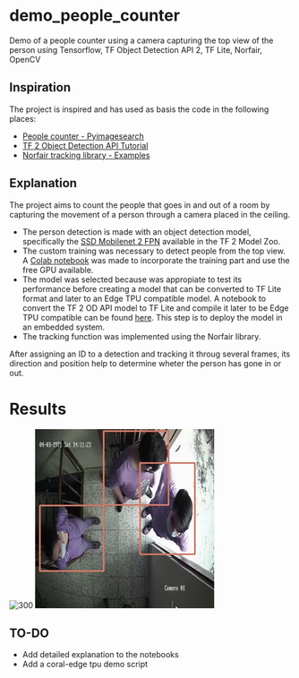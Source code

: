 # demo_people_counter
Demo of a people counter using a camera capturing the top view of the person using Tensorflow, TF Object Detection API 2, TF Lite, Norfair, OpenCV

## Inspiration
The project is inspired and has used as basis the code in the following places:
* [People counter - Pyimagesearch](https://www.pyimagesearch.com/2018/08/13/opencv-people-counter/)
* [TF 2 Object Detection API Tutorial](https://tensorflow-object-detection-api-tutorial.readthedocs.io/en/latest/)
* [Norfair tracking library - Examples](https://github.com/tryolabs/norfair/tree/master/demos)

## Explanation
The project aims to count the people that goes in and out of a room by capturing the movement of a person through a camera placed in the ceiling.

* The person detection is made with an object detection model, specifically the [SSD Mobilenet 2 FPN](https://github.com/tensorflow/models/blob/master/research/object_detection/g3doc/tf2_detection_zoo.md) available in the TF 2 Model Zoo.
* The custom training was necessary to detect people from the top view. A [Colab notebook](https://colab.research.google.com/drive/1b7lN9LI2zQoZA_PZ4f7HHjJr8pyPrfeV?usp=sharing) was made to incorporate the training part and use the free GPU available.
* The model was selected because was appropiate to test its performance before creating a model that can be converted to TF Lite format and later to an Edge TPU compatible model. A notebook to convert the TF 2 OD API model to TF Lite and compile it later to be Edge TPU compatible can be found [here](https://colab.research.google.com/drive/1_1ZBulkZyp9kClylHT01QhKbc3dM2QQa?usp=sharing). This step is to deploy the model in an embedded system.
* The tracking function was implemented using the Norfair library.

After assigning an ID to a detection and tracking it throug several frames, its direction and position help to determine wheter the person has gone in or out.

# Results
![300](https://youtu.be/pKjkLgWlUbg)
![image](results_tflite.jpg)

## TO-DO
* Add detailed explanation to the notebooks
* Add a coral-edge tpu demo script
